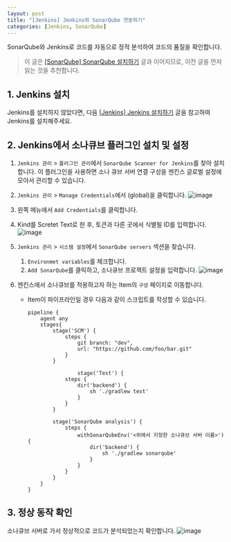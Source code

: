 ```yaml
---
layout: post
title: "[Jenkins] Jenkins와 SonarQube 연동하기"
categories: [Jenkins, SonarQube]
---
```


SonarQube와 Jenkins로 코드를 자동으로 정적 분석하여 코드의 품질을 확인합니다.

> 이 글은 [[SonarQube] SonarQube 설치하기](https://hsik0225.github.io/sonarqube/jenkins/tool/2021/11/22/SonarQube-SonarQube-%EC%84%A4%EC%B9%98%ED%95%98%EA%B8%B0/) 글과 이어지므로, 이전 글을 먼저 읽는 것을 추천합니다.

## 1. Jenkins 설치
Jenkins를 설치하지 않았다면, 다음 [[Jenkins] Jenkins 설치하기]() 글을 참고하여 Jenkins를 설치해주세요. 

## 2. Jenkins에서 소나큐브 플러그인 설치 및 설정
1. `Jenkins 관리` > `플러그인 관리`에서 `SonarQube Scanner for Jenkins`를 찾아 설치합니다. 이 플러그인을 사용하면 소나 큐브 서버 연결 구성을 젠킨스 글로벌 설정에 모아서 관리할 수 있습니다.

2. `Jenkins 관리` > `Manage Credentials`에서 (global)을 클릭합니다.
   ![image](https://user-images.githubusercontent.com/56301069/146435548-c96ca2e3-c26a-41db-9718-b5b66ff0fe6f.png)

3. 왼쪽 메뉴에서 `Add Credentials`를 클릭합니다.
4. Kind를 Scretet Text로 한 후, 토큰과 다른 곳에서 식별될 ID를 입력합니다.
   ![image](https://user-images.githubusercontent.com/56301069/146435561-6423bbbc-428e-48b6-8386-5d87fcdfcdb0.png)
5. `Jenkins 관리` > `시스템 설정`에서 `SonarQube servers` 섹션을 찾습니다.
    1. `Environmet variables`를 체크합니다.
    2.  `Add SonarQube`를 클릭하고, 소나큐브 프로젝트 설정을 입력합니다.
        ![image](https://user-images.githubusercontent.com/56301069/146435690-d10b0228-9ac6-47b4-9e2b-ee5b49f972b1.png)

6. 젠킨스에서 소나큐브를 적용하고자 하는 Item의 `구성` 페이지로 이동합니다.
   - Item이 파이프라인일 경우 다음과 같이 스크립트를 작성할 수 있습니다.

        ```
        pipeline {
            agent any
            stages{
                stage('SCM') {
                    steps {
                        git branch: "dev",
                        url: "https://github.com/foo/bar.git"
                    }
                }
        
                        stage('Test') {
                    steps {
                        dir('backend') {
                            sh './gradlew test'
                        }
                    }
                }
                
                stage('SonarQube analysis') {
                    steps {
                        withSonarQubeEnv('<위에서 지정한 소나큐브 서버 이름>') { 
                            dir('backend') {
                                sh './gradlew sonarqube'
                            }
                        }
                    }
                }
            }
        }
        ```

## 3. 정상 동작 확인
소나큐브 서버로 가서 정상적으로 코드가 분석되었는지 확인합니다.
   ![image](https://user-images.githubusercontent.com/56301069/146435998-738ed68f-947a-4a12-a706-c039c44004f1.png)
